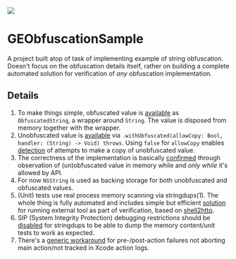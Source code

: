 [![](https://gitlab.com/grigorye/GEObfuscationSample/badges/master/pipeline.svg)](https://gitlab.com/grigorye/GEObfuscationSample/commits/master)

# GEObfuscationSample

A project built atop of task of implementing example of string obfuscation. Doesn't focus on the obfuscation details itself, rather on building a complete automated solution for verification of *any* obfuscation implementation.

## Details

   1. To make things simple, obfuscated value is [available](x-source-tag://Obfuscated-Value-Wrapper) as `ObfuscatedString`, a wrapper around `String`. The value is disposed from memory together with the wrapper.
   2. Unobfuscated value is [available](x-source-tag://withUnobfuscated) via `.withUbfuscated(allowCopy: Bool, handler: (String) -> Void) throws`. Using `false` for `allowCopy` enables [detection](x-source-tag://Copy-Violation-Detection) of attempts to make a copy of unobfuscated value.
   3. The correctness of the implementation is basically [confirmed](x-source-tag://Obfuscation-Verificaion) through observation of (un)obfuscated value in memory while and *only while* it's allowed by API.
   4. For now `NSString` is used as backing storage for both unobfuscated and obfuscated values.
   5. (Unit) tests use real process memory scanning via stringdups(1). The whole thing is fully automated and includes simple but efficient [solution](preTest) for running external tool as part of verification, based on [shell2http](https://github.com/msoap/shell2http).
   6. SIP (System Integrity Protection) debugging restrictions should be [disabled](https://forums.developer.apple.com/thread/17452) for stringdups to be able to dump the memory content/unit tests to work as expected.
   7. There's a [generic workaround](XCInjectLoggingAndTrapExitInPrePostAction.sh) for pre-/post-action failures not aborting main action/not tracked in Xcode action logs.
